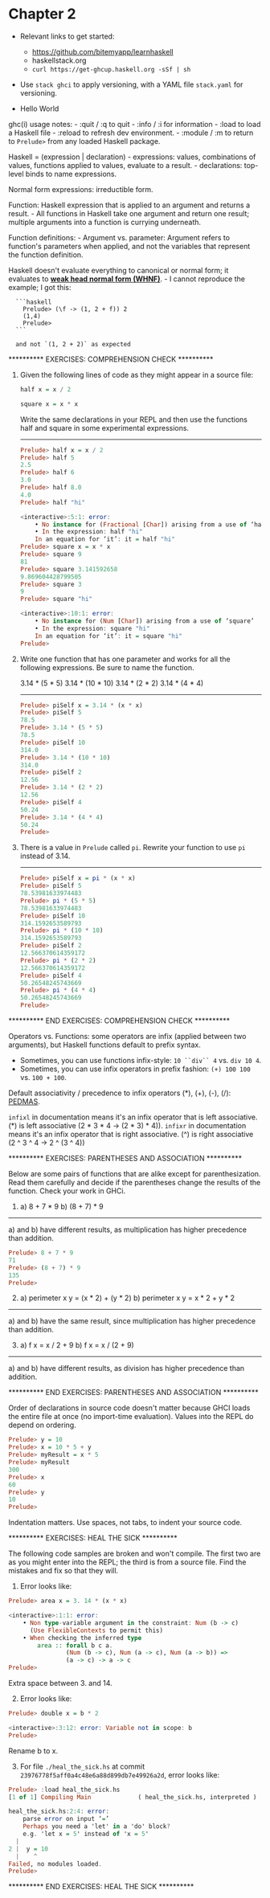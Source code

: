 # Chapter 2

- Relevant links to get started:
    - https://github.com/bitemyapp/learnhaskell
    - haskellstack.org
    - `curl https://get-ghcup.haskell.org -sSf | sh`

- Use `stack ghci` to apply versioning, with a YAML file `stack.yaml` for
  versioning.

- Hello World

ghc(i) usage notes:
    - :quit / :q to quit
    - :info / :i for information
    - :load to load a Haskell file
    - :reload to refresh dev environment.
    - :module / :m to return to `Prelude>` from any loaded Haskell package.

Haskell = (expression | declaration)
    - expressions: values, combinations of values, functions applied to values, evaluate to a result.
    - declarations: top-level binds to name expressions.

Normal form expressions: irreductible form.

Function: Haskell expression that is applied to an argument and returns a result.
    - All functions in Haskell take one argument and return one result; multiple
    arguments into a function is currying underneath.

Function definitions:
    - Argument vs. parameter: Argument refers to function's parameters when
    applied, and not the variables that represent the function definition.

Haskell doesn't evaluate everything to canonical or normal form; it evaluates to
[**weak head normal form
(WHNF)**](https://wiki.haskell.org/Weak_head_normal_form).
    - I cannot reproduce the example; I got this:

      ```haskell
        Prelude> (\f -> (1, 2 + f)) 2
        (1,4)
        Prelude>
      ```

      and not `(1, 2 + 2)` as expected

********** EXERCISES: COMPREHENSION CHECK **********

1.  Given the following lines of code as they might appear in a source file:

    ```haskell
    half x = x / 2

    square x = x * x
    ```

    Write the same declarations in your REPL and then use the functions half and
    square in some experimental expressions.

    __________

    ```haskell
    Prelude> half x = x / 2
    Prelude> half 5
    2.5
    Prelude> half 6
    3.0
    Prelude> half 8.0
    4.0
    Prelude> half "hi"

    <interactive>:5:1: error:
        • No instance for (Fractional [Char]) arising from a use of ‘half’
        • In the expression: half "hi"
        In an equation for ‘it’: it = half "hi"
    Prelude> square x = x * x
    Prelude> square 9
    81
    Prelude> square 3.141592658
    9.869604428799505
    Prelude> square 3
    9
    Prelude> square "hi"

    <interactive>:10:1: error:
        • No instance for (Num [Char]) arising from a use of ‘square’
        • In the expression: square "hi"
        In an equation for ‘it’: it = square "hi"
    Prelude>
    ```

2.  Write one function that has one parameter and works for all the following
    expressions. Be sure to name the function.

    3.14 * (5 * 5)
    3.14 * (10 * 10)
    3.14 * (2 * 2)
    3.14 * (4 * 4)

    __________

    ```haskell
    Prelude> piSelf x = 3.14 * (x * x)
    Prelude> piSelf 5
    78.5
    Prelude> 3.14 * (5 * 5)
    78.5
    Prelude> piSelf 10
    314.0
    Prelude> 3.14 * (10 * 10)
    314.0
    Prelude> piSelf 2
    12.56
    Prelude> 3.14 * (2 * 2)
    12.56
    Prelude> piSelf 4
    50.24
    Prelude> 3.14 * (4 * 4)
    50.24
    Prelude>
    ```

3.  There is a value in `Prelude` called `pi`. Rewrite your function to use `pi`
    instead of 3.14.

    __________

    ```haskell
    Prelude> piSelf x = pi * (x * x)
    Prelude> piSelf 5
    78.53981633974483
    Prelude> pi * (5 * 5)
    78.53981633974483
    Prelude> piSelf 10
    314.1592653589793
    Prelude> pi * (10 * 10)
    314.1592653589793
    Prelude> piSelf 2
    12.566370614359172
    Prelude> pi * (2 * 2)
    12.566370614359172
    Prelude> piSelf 4
    50.26548245743669
    Prelude> pi * (4 * 4)
    50.26548245743669
    Prelude>
    ```

********** END EXERCISES: COMPREHENSION CHECK **********

Operators vs. Functions: some operators are infix (applied between two
arguments), but Haskell functions default to prefix syntax.
-   Sometimes, you can use functions infix-style: `10 ``div`` 4` vs. `div 10 4`.
-   Sometimes, you can use infix operators in prefix fashion: `(+) 100 100` vs.
    `100 + 100`.

Default associativity / precedence to infix operators (*), (+), (-), (/):
[PEDMAS](https://en.wikipedia.org/wiki/PEMDAS).

`infixl` in documentation means it's an infix operator that is left associative.
(*) is left associative (2 * 3 * 4 -> (2 * 3) * 4)).
`infixr` in documentation means it's an infix operator that is right
associative. (^) is right associative (2 ^ 3 ^ 4 -> 2 ^ (3 ^ 4))

********** EXERCISES: PARENTHESES AND ASSOCIATION **********

Below are some pairs of functions that are alike except for parenthesization.
Read them carefully and decide if the parentheses change the results of the
function. Check your work in GHCi.

1.  a)  8 + 7 * 9
    b)  (8 + 7) * 9
__________

a) and b) have different results, as multiplication has higher precedence than
addition.

```haskell
Prelude> 8 + 7 * 9
71
Prelude> (8 + 7) * 9
135
Prelude>
```

2.  a)  perimeter x y = (x * 2) + (y * 2)
    b)  perimeter x y = x * 2 + y * 2
__________

a) and b) have the same result, since multiplication has higher precedence than
addition.

3.  a)  f x = x / 2 + 9
    b)  f x = x / (2 + 9)
__________

a) and b) have different results, as division has higher precedence than
addition.

********** END EXERCISES: PARENTHESES AND ASSOCIATION **********

Order of declarations in source code doesn't matter because GHCI loads the
entire file at once (no import-time evaluation). Values into the REPL do depend
on ordering.

```haskell
Prelude> y = 10
Prelude> x = 10 * 5 + y
Prelude> myResult = x * 5
Prelude> myResult
300
Prelude> x
60
Prelude> y
10
Prelude>
```

Indentation matters.
Use spaces, not tabs, to indent your source code.

********** EXERCISES: HEAL THE SICK **********

The following code samples are broken and won't compile. The first two are as
you might enter into the REPL; the third is from a source file. Find the
mistakes and fix so that they will.

1. Error looks like:

```haskell
Prelude> area x = 3. 14 * (x * x)

<interactive>:1:1: error:
    • Non type-variable argument in the constraint: Num (b -> c)
      (Use FlexibleContexts to permit this)
    • When checking the inferred type
        area :: forall b c a.
                (Num (b -> c), Num (a -> c), Num (a -> b)) =>
                (a -> c) -> a -> c
Prelude>
```

Extra space between 3. and 14.

2. Error looks like:

```haskell
Prelude> double x = b * 2

<interactive>:3:12: error: Variable not in scope: b
Prelude>
```

Rename b to x.

3. For file `./heal_the_sick.hs` at commit
   `23976778f5aff0a4c48e6a88d899db7e49926a2d`, error looks like:

```haskell
Prelude> :load heal_the_sick.hs
[1 of 1] Compiling Main             ( heal_the_sick.hs, interpreted )

heal_the_sick.hs:2:4: error:
    parse error on input ‘=’
    Perhaps you need a 'let' in a 'do' block?
    e.g. 'let x = 5' instead of 'x = 5'
  |
2 |  y = 10
  |    ^
Failed, no modules loaded.
Prelude>
```

********** END EXERCISES: HEAL THE SICK **********
